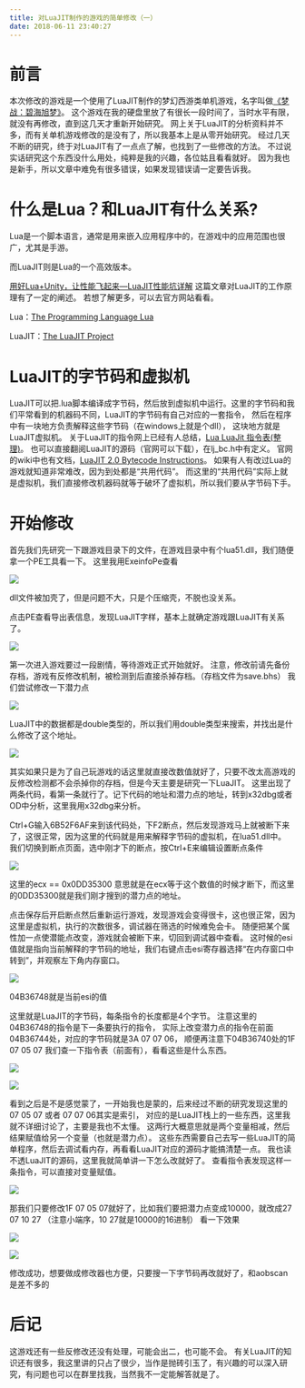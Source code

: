 ```yaml
---
title: 对LuaJIT制作的游戏的简单修改（一）
date: 2018-06-11 23:40:27
---
```


# 前言

本次修改的游戏是一个使用了LuaJIT制作的梦幻西游类单机游戏，名字叫做[《梦战：碧海旭梦》](http://dream.supmers.com/forum.php?mod=viewthread&tid=20)。 这个游戏在我的硬盘里放了有很长一段时间了，当时水平有限，就没有再修改，直到这几天才重新开始研究。 网上关于LuaJIT的分析资料并不多，而有关单机游戏修改的是没有了，所以我基本上是从零开始研究。 经过几天不断的研究，终于对LuaJIT有了一点点了解，也找到了一些修改的方法。 不过说实话研究这个东西没什么用处，纯粹是我的兴趣，各位姑且看看就好。 因为我也是新手，所以文章中难免有很多错误，如果发现错误请一定要告诉我。



<!-- more -->

# 什么是Lua？和LuaJIT有什么关系?

Lua是一个脚本语言，通常是用来嵌入应用程序中的，在游戏中的应用范围也很广，尤其是手游。

而LuaJIT则是Lua的一个高效版本。

 [用好Lua+Unity，让性能飞起来—LuaJIT性能坑详解](https://blog.uwa4d.com/archives/usparkle_luajit.html) 这篇文章对LuaJIT的工作原理有了一定的阐述。 若想了解更多，可以去官方网站看看。

 Lua：[The Programming Language Lua](http://www.lua.org/)

 LuaJIT：[The LuaJIT Project](http://luajit.org/)  



# LuaJIT的字节码和虚拟机

LuaJIT可以把.lua脚本编译成字节码，然后放到虚拟机中运行。这里的字节码和我们平常看到的机器码不同，LuaJIT的字节码有自己对应的一套指令， 然后在程序中有一块地方负责解释这些字节码（在windows上就是个dll）， 这块地方就是LuaJIT虚拟机。 关于LuaJIT的指令网上已经有人总结，[Lua LuaJit 指令表(整理)](https://blog.csdn.net/zzz3265/article/details/41146569)。 也可以直接翻阅LuaJIT的源码（官网可以下载），在lj_bc.h中有定义。 官网的wiki中也有文档，[LuaJIT 2.0 Bytecode Instructions](http://wiki.luajit.org/Bytecode-2.0)。 如果有人有改过Lua的游戏就知道非常难改，因为到处都是“共用代码”。 而这里的“共用代码”实际上就是虚拟机，我们直接修改机器码就等于破坏了虚拟机，所以我们要从字节码下手。 



# 开始修改

首先我们先研究一下跟游戏目录下的文件，在游戏目录中有个lua51.dll，我们随便拿一个PE工具看一下。 这里我用ExeinfoPe查看

![](http://i2.bvimg.com/649410/ec9a8259f5425100.png)

dll文件被加壳了，但是问题不大，只是个压缩壳，不脱也没关系。 



点击PE查看导出表信息，发现LuaJIT字样，基本上就确定游戏跟LuaJIT有关系了。 

![](http://i2.bvimg.com/649410/6bf9e7f47c0a5876.png)



第一次进入游戏要过一段剧情，等待游戏正式开始就好。 注意，修改前请先备份存档，游戏有反修改机制，被检测到后直接杀掉存档。（存档文件为save.bhs） 我们尝试修改一下潜力点 

![](http://i2.bvimg.com/649410/48ec7d9d99237de7.png)



LuaJIT中的数据都是double类型的，所以我们用double类型来搜索，并找出是什么修改了这个地址。 

![](http://i2.bvimg.com/649410/1c41afcc95f13610.png)

其实如果只是为了自己玩游戏的话这里就直接改数值就好了，只要不改太高游戏的反修改检测都不会杀掉你的存档，但是今天主要是研究一下LuaJIT。 这里出现了两条代码，看第一条就行了。记下代码的地址和潜力点的地址，转到x32dbg或者OD中分析，这里我用x32dbg来分析。 



Ctrl+G输入6B52F6AF来到该代码处，下F2断点，然后发现游戏马上就被断下来了，这很正常，因为这里的代码就是用来解释字节码的虚拟机，在lua51.dll中。 我们切换到断点页面，选中刚才下的断点，按Ctrl+E来编辑设置断点条件 

![](http://i2.bvimg.com/649410/d8aa6003ef185893.png)

这里的ecx == 0x0DD35300 意思就是在ecx等于这个数值的时候才断下，而这里的0DD35300就是我们刚才搜到的潜力点的地址。 



点击保存后开启断点然后重新运行游戏，发现游戏会变得很卡，这也很正常，因为这里是虚拟机，执行的次数很多，调试器在筛选的时候难免会卡。 随便把某个属性加一点使潜能点改变，游戏就会被断下来，切回到调试器中查看。 这时候的esi值就是指向当前解释的字节码的地址，我们右键点击esi寄存器选择“在内存窗口中转到”，并观察左下角内存窗口。 

![](http://i2.bvimg.com/649410/33a3c64b4e925bdf.png)

04B36748就是当前esi的值

这里就是LuaJIT的字节码，每条指令的长度都是4个字节。 注意这里的04B36748的指令是下一条要执行的指令， 实际上改变潜力点的指令在前面04B36744处，对应的字节码就是3A 07 07 06， 顺便再注意下04B36740处的1F 07 05 07 我们查一下指令表（前面有），看看这些是什么东西。 

![](http://i2.bvimg.com/649410/102b9a7a38534df0.png)

![](http://i2.bvimg.com/649410/bee6926e2186e433.png)

看到之后是不是感觉蒙了，一开始我也是蒙的，后来经过不断的研究发现这里的07 05 07 或者 07 07 06其实是索引， 对应的是LuaJIT栈上的一些东西，这里我就不详细讨论了，主要是我也不太懂。 这两行大概意思就是两个变量相减，然后结果赋值给另一个变量（也就是潜力点）。 这些东西需要自己去写一些LuaJIT的简单程序，然后去调试看内存，再看看LuaJIT对应的源码才能搞清楚一点。 我也读不透LuaJIT的源码，这里我就简单讲一下怎么改就好了。 查看指令表发现这样一条指令，可以直接对变量赋值。 

![](http://i2.bvimg.com/649410/8ca4191fe176512c.png)

那我们只要修改1F 07 05 07就好了，比如我们要把潜力点变成10000，就改成27 07 10 27 （注意小端序，10 27就是10000的16进制） 看一下效果

![](http://i2.bvimg.com/649410/d6de240a6e7678d7.png)

![](http://i2.bvimg.com/649410/ed8ce1d62eb5268a.gif)

修改成功，想要做成修改器也方便，只要搜一下字节码再改就好了，和aobscan是差不多的 



# 后记

这游戏还有一些反修改还没有处理，可能会出二，也可能不会。 有关LuaJIT的知识还有很多，我这里讲的只占了很少，当作是抛砖引玉了，有兴趣的可以深入研究，有问题也可以在群里找我，当然我不一定能解答就是了。  
